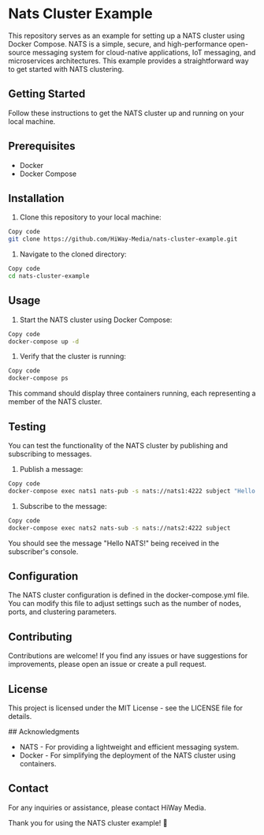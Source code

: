 # Nats Cluster Example

This repository serves as an example for setting up a NATS cluster using Docker Compose. NATS is a simple, secure, and high-performance open-source messaging system for cloud-native applications, IoT messaging, and microservices architectures. This example provides a straightforward way to get started with NATS clustering.

## Getting Started
Follow these instructions to get the NATS cluster up and running on your local machine.

## Prerequisites
- Docker
- Docker Compose
## Installation
1. Clone this repository to your local machine:
```bash
Copy code
git clone https://github.com/HiWay-Media/nats-cluster-example.git
```

1. Navigate to the cloned directory:
```bash
Copy code
cd nats-cluster-example
```
## Usage
1. Start the NATS cluster using Docker Compose:
```bash
Copy code
docker-compose up -d
```
1. Verify that the cluster is running:
```bash
Copy code
docker-compose ps
```
This command should display three containers running, each representing a member of the NATS cluster.

## Testing
You can test the functionality of the NATS cluster by publishing and subscribing to messages.

1. Publish a message:
```bash
Copy code
docker-compose exec nats1 nats-pub -s nats://nats1:4222 subject "Hello NATS!"
```

1. Subscribe to the message:
```bash
Copy code
docker-compose exec nats2 nats-sub -s nats://nats2:4222 subject
```
You should see the message "Hello NATS!" being received in the subscriber's console.

## Configuration
The NATS cluster configuration is defined in the docker-compose.yml file. You can modify this file to adjust settings such as the number of nodes, ports, and clustering parameters.

## Contributing
Contributions are welcome! If you find any issues or have suggestions for improvements, please open an issue or create a pull request.

## License
This project is licensed under the MIT License - see the LICENSE file for details.

## Acknowledgments
- NATS - For providing a lightweight and efficient messaging system.
- Docker - For simplifying the deployment of the NATS cluster using containers.

## Contact
For any inquiries or assistance, please contact HiWay Media.

Thank you for using the NATS cluster example! 🚀
